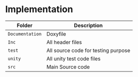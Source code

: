 # Implementation
|Folder          |Description     |
|---------------|-----------------|
|`Documentation`| Doxyfile        |
|    `Inc`      |All header files |
|     `test`    | All source code  for testing purpose|
|    `unity`    | All unity test code files |
|     `src`     | Main Source code |
